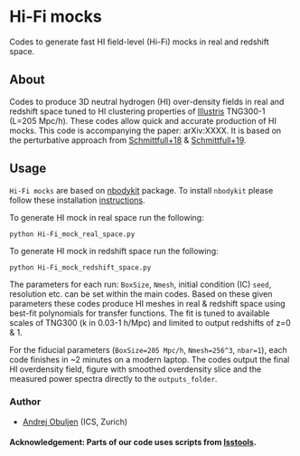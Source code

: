 # Hi-Fi mocks

Codes to generate fast HI field-level (Hi-Fi) mocks in real and redshift space.

## About

Codes to produce 3D neutral hydrogen (HI) over-density fields in real and redshift space tuned to HI clustering properties of [Illustris](https://www.tng-project.org) TNG300-1 (L=205 Mpc/h). These codes allow quick and accurate production of HI mocks. This code is accompanying the paper: arXiv:XXXX. It is based on the perturbative approach from [Schmittfull+18](https://arxiv.org/abs/1811.10640) & [Schmittfull+19](https://arxiv.org/abs/2012.03334).

## Usage

`Hi-Fi mocks` are based on [nbodykit](https://github.com/bccp/nbodykit) package. To install `nbodykit` please follow these installation [instructions](https://nbodykit.readthedocs.io/en/latest/getting-started/install.html).

To generate HI mock in real space run the following:

``python Hi-Fi_mock_real_space.py``

To generate HI mock in redshift space run the following:

``python Hi-Fi_mock_redshift_space.py``

The parameters for each run: `BoxSize`, `Nmesh`, initial condition (IC) `seed`, resolution etc. can be set within the main codes. Based on these given parameters these codes produce HI meshes in real & redshift space using best-fit polynomials for transfer functions. The fit is tuned to available scales of TNG300 (k in 0.03-1 h/Mpc) and limited to output redshifts of z=0 & 1.

For the fiducial parameters (`BoxSize=205 Mpc/h`, `Nmesh=256^3`, `nbar=1`), each code finishes in ~2 minutes on a modern laptop. The codes output the final HI overdensity field, figure with smoothed overdensity slice and the measured power spectra directly to the `outputs_folder`.

### Author
- [Andrej Obuljen](mailto:andrej.obuljen@uzh.ch) (ICS, Zurich)

#### Acknowledgement: Parts of our code uses scripts from [lsstools](https://github.com/mschmittfull/lsstools).
